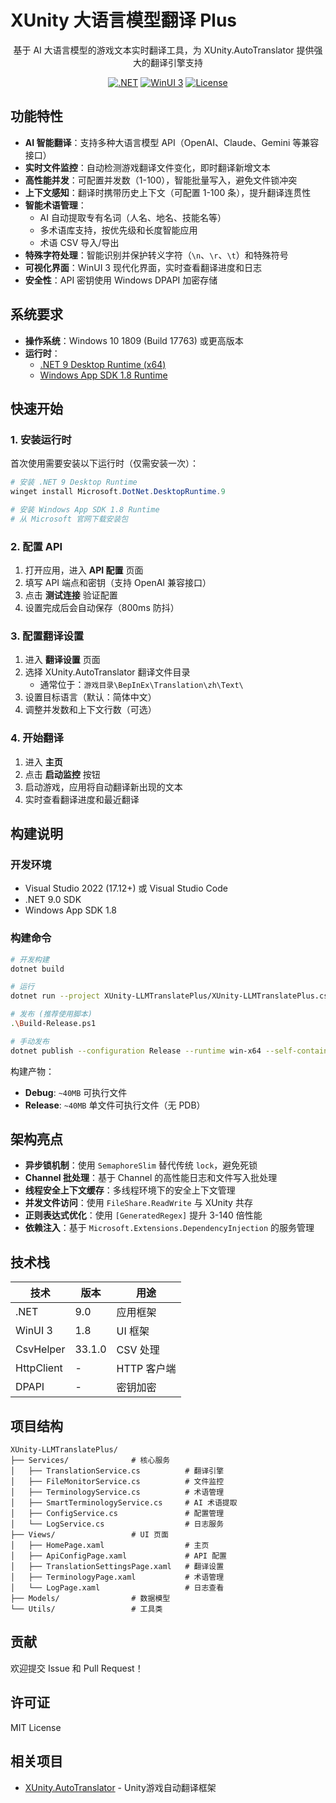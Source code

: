 # XUnity 大语言模型翻译 Plus

<div align="center">

基于 AI 大语言模型的游戏文本实时翻译工具，为 XUnity.AutoTranslator 提供强大的翻译引擎支持

[![.NET](https://img.shields.io/badge/.NET-9.0-512BD4)](https://dotnet.microsoft.com/)
[![WinUI 3](https://img.shields.io/badge/WinUI-3.0-0078D4)](https://github.com/microsoft/microsoft-ui-xaml)
[![License](https://img.shields.io/badge/license-MIT-blue.svg)](LICENSE)

</div>

## 功能特性

- **AI 智能翻译**：支持多种大语言模型 API（OpenAI、Claude、Gemini 等兼容接口）
- **实时文件监控**：自动检测游戏翻译文件变化，即时翻译新增文本
- **高性能并发**：可配置并发数（1-100），智能批量写入，避免文件锁冲突
- **上下文感知**：翻译时携带历史上下文（可配置 1-100 条），提升翻译连贯性
- **智能术语管理**：
  - AI 自动提取专有名词（人名、地名、技能名等）
  - 多术语库支持，按优先级和长度智能应用
  - 术语 CSV 导入/导出
- **特殊字符处理**：智能识别并保护转义字符（`\n`、`\r`、`\t`）和特殊符号
- **可视化界面**：WinUI 3 现代化界面，实时查看翻译进度和日志
- **安全性**：API 密钥使用 Windows DPAPI 加密存储

## 系统要求

- **操作系统**：Windows 10 1809 (Build 17763) 或更高版本
- **运行时**：
  - [.NET 9 Desktop Runtime (x64)](https://dotnet.microsoft.com/download/dotnet/9.0)
  - [Windows App SDK 1.8 Runtime](https://learn.microsoft.com/windows/apps/windows-app-sdk/downloads)

## 快速开始

### 1. 安装运行时

首次使用需要安装以下运行时（仅需安装一次）：

```powershell
# 安装 .NET 9 Desktop Runtime
winget install Microsoft.DotNet.DesktopRuntime.9

# 安装 Windows App SDK 1.8 Runtime
# 从 Microsoft 官网下载安装包
```

### 2. 配置 API

1. 打开应用，进入 **API 配置** 页面
2. 填写 API 端点和密钥（支持 OpenAI 兼容接口）
3. 点击 **测试连接** 验证配置
4. 设置完成后会自动保存（800ms 防抖）

### 3. 配置翻译设置

1. 进入 **翻译设置** 页面
2. 选择 XUnity.AutoTranslator 翻译文件目录
   - 通常位于：`游戏目录\BepInEx\Translation\zh\Text\`
3. 设置目标语言（默认：简体中文）
4. 调整并发数和上下文行数（可选）

### 4. 开始翻译

1. 进入 **主页**
2. 点击 **启动监控** 按钮
3. 启动游戏，应用将自动翻译新出现的文本
4. 实时查看翻译进度和最近翻译

## 构建说明

### 开发环境

- Visual Studio 2022 (17.12+) 或 Visual Studio Code
- .NET 9.0 SDK
- Windows App SDK 1.8

### 构建命令

```bash
# 开发构建
dotnet build

# 运行
dotnet run --project XUnity-LLMTranslatePlus/XUnity-LLMTranslatePlus.csproj

# 发布 (推荐使用脚本)
.\Build-Release.ps1

# 手动发布
dotnet publish --configuration Release --runtime win-x64 --self-contained false /p:PublishSingleFile=true
```

构建产物：
- **Debug**: `~40MB` 可执行文件
- **Release**: `~40MB` 单文件可执行文件（无 PDB）

## 架构亮点

- **异步锁机制**：使用 `SemaphoreSlim` 替代传统 `lock`，避免死锁
- **Channel<T> 批处理**：基于 Channel 的高性能日志和文件写入批处理
- **线程安全上下文缓存**：多线程环境下的安全上下文管理
- **并发文件访问**：使用 `FileShare.ReadWrite` 与 XUnity 共存
- **正则表达式优化**：使用 `[GeneratedRegex]` 提升 3-140 倍性能
- **依赖注入**：基于 `Microsoft.Extensions.DependencyInjection` 的服务管理

## 技术栈

| 技术 | 版本 | 用途 |
|------|------|------|
| .NET | 9.0 | 应用框架 |
| WinUI 3 | 1.8 | UI 框架 |
| CsvHelper | 33.1.0 | CSV 处理 |
| HttpClient | - | HTTP 客户端 |
| DPAPI | - | 密钥加密 |

## 项目结构

```
XUnity-LLMTranslatePlus/
├── Services/              # 核心服务
│   ├── TranslationService.cs          # 翻译引擎
│   ├── FileMonitorService.cs          # 文件监控
│   ├── TerminologyService.cs          # 术语管理
│   ├── SmartTerminologyService.cs     # AI 术语提取
│   ├── ConfigService.cs               # 配置管理
│   └── LogService.cs                  # 日志服务
├── Views/                 # UI 页面
│   ├── HomePage.xaml                  # 主页
│   ├── ApiConfigPage.xaml             # API 配置
│   ├── TranslationSettingsPage.xaml   # 翻译设置
│   ├── TerminologyPage.xaml           # 术语管理
│   └── LogPage.xaml                   # 日志查看
├── Models/                # 数据模型
└── Utils/                 # 工具类
```

## 贡献

欢迎提交 Issue 和 Pull Request！

## 许可证

MIT License

## 相关项目

- [XUnity.AutoTranslator](https://github.com/bbepis/XUnity.AutoTranslator) - Unity游戏自动翻译框架
